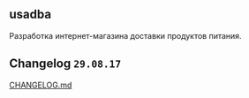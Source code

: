 ## usadba
Разработка интернет-магазина доставки продуктов питания.


## Changelog   `29.08.17`
[CHANGELOG.md](https://github.com/bymind/usadba/blob/master/CHANGELOG.md)

